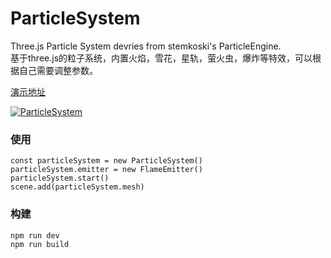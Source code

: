 # ParticleSystem
Three.js Particle System devries from stemkoski's ParticleEngine.  
基于three.js的粒子系统，内置火焰，雪花，星轨，萤火虫，爆炸等特效，可以根据自己需要调整参数。 


[演示地址](https://dev.xingway.com/experiments/threejs/particle-system/)

[![ParticleSystem](https://raw.githubusercontent.com/imokya/ParticleSystem/master/src/img/preview.png)](https://dev.xingway.com/experiments/threejs/particle-system/)

### 使用
```
const particleSystem = new ParticleSystem()
particleSystem.emitter = new FlameEmitter()
particleSystem.start()
scene.add(particleSystem.mesh)
```
### 构建
```
npm run dev
npm run build
```

